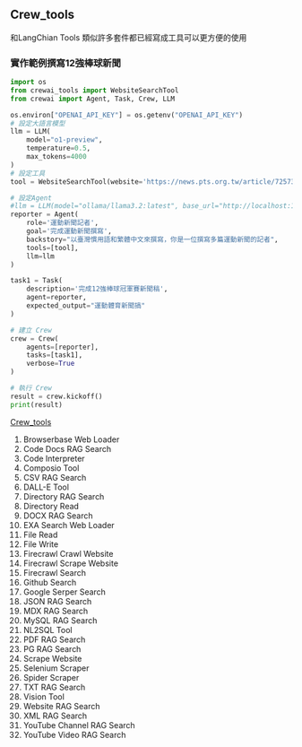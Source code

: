 ## Crew_tools
和LangChian Tools 類似許多套件都已經寫成工具可以更方便的使用

### 實作範例撰寫12強棒球新聞
```python
import os
from crewai_tools import WebsiteSearchTool
from crewai import Agent, Task, Crew, LLM

os.environ["OPENAI_API_KEY"] = os.getenv("OPENAI_API_KEY")
# 設定大語言模型
llm = LLM(
    model="o1-preview",
    temperature=0.5,
    max_tokens=4000
)
# 設定工具
tool = WebsiteSearchTool(website='https://news.pts.org.tw/article/725734')

# 設定Agent 
#llm = LLM(model="ollama/llama3.2:latest", base_url="http://localhost:11434")
reporter = Agent(
    role='運動新聞記者',
    goal='完成運動新聞撰寫',
    backstory="以臺灣慣用語和繁體中文來撰寫，你是一位撰寫多篇運動新聞的記者",
    tools=[tool],
    llm=llm
)

task1 = Task(
    description='完成12強棒球冠軍賽新聞稿',
    agent=reporter,
    expected_output="運動體育新聞搞"
)

# 建立 Crew
crew = Crew(
    agents=[reporter],
    tasks=[task1],
    verbose=True
)

# 執行 Crew
result = crew.kickoff()
print(result)

```

[Crew_tools](https://docs.crewai.com/concepts/tools)
1. Browserbase Web Loader
2. Code Docs RAG Search
3. Code Interpreter
4. Composio Tool
5. CSV RAG Search
6. DALL-E Tool
7. Directory RAG Search
8. Directory Read
9. DOCX RAG Search
10. EXA Search Web Loader
11. File Read
12. File Write
13. Firecrawl Crawl Website
14. Firecrawl Scrape Website
15. Firecrawl Search
16. Github Search
17. Google Serper Search
18. JSON RAG Search
19. MDX RAG Search
20. MySQL RAG Search
21. NL2SQL Tool
22. PDF RAG Search
23. PG RAG Search
24. Scrape Website
25. Selenium Scraper
26. Spider Scraper
27. TXT RAG Search
28. Vision Tool
29. Website RAG Search
30. XML RAG Search
31. YouTube Channel RAG Search
32. YouTube Video RAG Search
